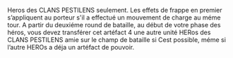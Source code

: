 Heros des CLANS PESTILENS seulement.
Les effets de frappe en premier s’appliquent au
porteur s'il a effectué un mouvement de charge
au méme tour. A partir du deuxiéme round de
bataille, au début de votre phase des héros, vous
devez transférer cet artéfact 4 une autre unité
HERos des CLANS PESTILENS amie sur le champ
de bataille si Cest possible, méme si l’autre HEROs
a déja un artéfact de pouvoir.
